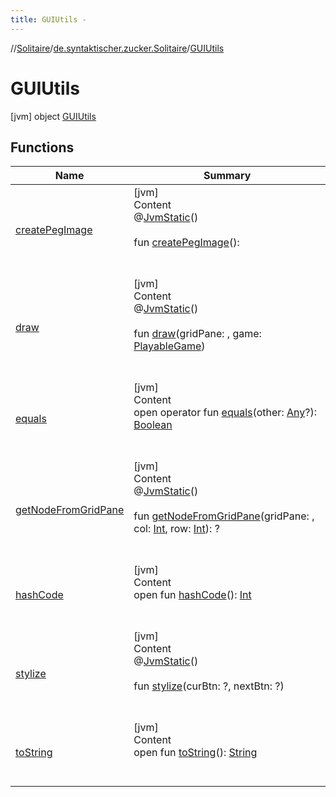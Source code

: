 ```yaml
---
title: GUIUtils -
---
```

//[Solitaire](../../index.md)/[de.syntaktischer.zucker.Solitaire](../index.md)/[GUIUtils](index.md)



# GUIUtils  
 [jvm] object [GUIUtils](index.md)   


## Functions  
  
|  Name|  Summary| 
|---|---|
| <a name="de.syntaktischer.zucker.Solitaire/GUIUtils/createPegImage/#/PointingToDeclaration/"></a>[createPegImage](create-peg-image.md)| <a name="de.syntaktischer.zucker.Solitaire/GUIUtils/createPegImage/#/PointingToDeclaration/"></a>[jvm]  <br>Content  <br>@[JvmStatic](https://kotlinlang.org/api/latest/jvm/stdlib/kotlin.jvm/-jvm-static/index.html)()  <br>  <br>fun [createPegImage](create-peg-image.md)(): <ERROR CLASS>  <br><br><br>
| <a name="de.syntaktischer.zucker.Solitaire/GUIUtils/draw/##de.syntaktischer.zucker.Solitaire.PlayableGame/PointingToDeclaration/"></a>[draw](draw.md)| <a name="de.syntaktischer.zucker.Solitaire/GUIUtils/draw/##de.syntaktischer.zucker.Solitaire.PlayableGame/PointingToDeclaration/"></a>[jvm]  <br>Content  <br>@[JvmStatic](https://kotlinlang.org/api/latest/jvm/stdlib/kotlin.jvm/-jvm-static/index.html)()  <br>  <br>fun [draw](draw.md)(gridPane: <ERROR CLASS>, game: [PlayableGame](../-playable-game/index.md))  <br><br><br>
| <a name="kotlin/Any/equals/#kotlin.Any?/PointingToDeclaration/"></a>[equals](../-undoable-command/index.md#%5Bkotlin%2FAny%2Fequals%2F%23kotlin.Any%3F%2FPointingToDeclaration%2F%5D%2FFunctions%2F-850997695)| <a name="kotlin/Any/equals/#kotlin.Any?/PointingToDeclaration/"></a>[jvm]  <br>Content  <br>open operator fun [equals](../-undoable-command/index.md#%5Bkotlin%2FAny%2Fequals%2F%23kotlin.Any%3F%2FPointingToDeclaration%2F%5D%2FFunctions%2F-850997695)(other: [Any](https://kotlinlang.org/api/latest/jvm/stdlib/kotlin/-any/index.html)?): [Boolean](https://kotlinlang.org/api/latest/jvm/stdlib/kotlin/-boolean/index.html)  <br><br><br>
| <a name="de.syntaktischer.zucker.Solitaire/GUIUtils/getNodeFromGridPane/##kotlin.Int#kotlin.Int/PointingToDeclaration/"></a>[getNodeFromGridPane](get-node-from-grid-pane.md)| <a name="de.syntaktischer.zucker.Solitaire/GUIUtils/getNodeFromGridPane/##kotlin.Int#kotlin.Int/PointingToDeclaration/"></a>[jvm]  <br>Content  <br>@[JvmStatic](https://kotlinlang.org/api/latest/jvm/stdlib/kotlin.jvm/-jvm-static/index.html)()  <br>  <br>fun [getNodeFromGridPane](get-node-from-grid-pane.md)(gridPane: <ERROR CLASS>, col: [Int](https://kotlinlang.org/api/latest/jvm/stdlib/kotlin/-int/index.html), row: [Int](https://kotlinlang.org/api/latest/jvm/stdlib/kotlin/-int/index.html)): <ERROR CLASS>?  <br><br><br>
| <a name="kotlin/Any/hashCode/#/PointingToDeclaration/"></a>[hashCode](../-undoable-command/index.md#%5Bkotlin%2FAny%2FhashCode%2F%23%2FPointingToDeclaration%2F%5D%2FFunctions%2F-850997695)| <a name="kotlin/Any/hashCode/#/PointingToDeclaration/"></a>[jvm]  <br>Content  <br>open fun [hashCode](../-undoable-command/index.md#%5Bkotlin%2FAny%2FhashCode%2F%23%2FPointingToDeclaration%2F%5D%2FFunctions%2F-850997695)(): [Int](https://kotlinlang.org/api/latest/jvm/stdlib/kotlin/-int/index.html)  <br><br><br>
| <a name="de.syntaktischer.zucker.Solitaire/GUIUtils/stylize/#?#?/PointingToDeclaration/"></a>[stylize](stylize.md)| <a name="de.syntaktischer.zucker.Solitaire/GUIUtils/stylize/#?#?/PointingToDeclaration/"></a>[jvm]  <br>Content  <br>@[JvmStatic](https://kotlinlang.org/api/latest/jvm/stdlib/kotlin.jvm/-jvm-static/index.html)()  <br>  <br>fun [stylize](stylize.md)(curBtn: <ERROR CLASS>?, nextBtn: <ERROR CLASS>?)  <br><br><br>
| <a name="kotlin/Any/toString/#/PointingToDeclaration/"></a>[toString](../-undoable-command/index.md#%5Bkotlin%2FAny%2FtoString%2F%23%2FPointingToDeclaration%2F%5D%2FFunctions%2F-850997695)| <a name="kotlin/Any/toString/#/PointingToDeclaration/"></a>[jvm]  <br>Content  <br>open fun [toString](../-undoable-command/index.md#%5Bkotlin%2FAny%2FtoString%2F%23%2FPointingToDeclaration%2F%5D%2FFunctions%2F-850997695)(): [String](https://kotlinlang.org/api/latest/jvm/stdlib/kotlin/-string/index.html)  <br><br><br>

